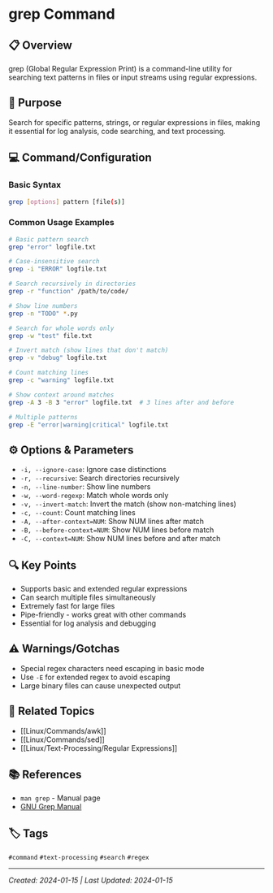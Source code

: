 # grep Command

## 📋 Overview
grep (Global Regular Expression Print) is a command-line utility for searching text patterns in files or input streams using regular expressions.

## 🎯 Purpose
Search for specific patterns, strings, or regular expressions in files, making it essential for log analysis, code searching, and text processing.

## 💻 Command/Configuration

### Basic Syntax
```bash
grep [options] pattern [file(s)]
```

### Common Usage Examples
```bash
# Basic pattern search
grep "error" logfile.txt

# Case-insensitive search
grep -i "ERROR" logfile.txt

# Search recursively in directories
grep -r "function" /path/to/code/

# Show line numbers
grep -n "TODO" *.py

# Search for whole words only
grep -w "test" file.txt

# Invert match (show lines that don't match)
grep -v "debug" logfile.txt

# Count matching lines
grep -c "warning" logfile.txt

# Show context around matches
grep -A 3 -B 3 "error" logfile.txt  # 3 lines after and before

# Multiple patterns
grep -E "error|warning|critical" logfile.txt
```

## ⚙️ Options & Parameters
- `-i, --ignore-case`: Ignore case distinctions
- `-r, --recursive`: Search directories recursively
- `-n, --line-number`: Show line numbers
- `-w, --word-regexp`: Match whole words only
- `-v, --invert-match`: Invert the match (show non-matching lines)
- `-c, --count`: Count matching lines
- `-A, --after-context=NUM`: Show NUM lines after match
- `-B, --before-context=NUM`: Show NUM lines before match
- `-C, --context=NUM`: Show NUM lines before and after match

## 🔍 Key Points
- Supports basic and extended regular expressions
- Can search multiple files simultaneously
- Extremely fast for large files
- Pipe-friendly - works great with other commands
- Essential for log analysis and debugging

## ⚠️ Warnings/Gotchas
- Special regex characters need escaping in basic mode
- Use `-E` for extended regex to avoid escaping
- Large binary files can cause unexpected output

## 🔗 Related Topics
- [[Linux/Commands/awk]]
- [[Linux/Commands/sed]]
- [[Linux/Text-Processing/Regular Expressions]]

## 📚 References
- `man grep` - Manual page
- [GNU Grep Manual](https://www.gnu.org/software/grep/manual/)

## 🏷️ Tags
`#command` `#text-processing` `#search` `#regex`

---
*Created: 2024-01-15 | Last Updated: 2024-01-15*